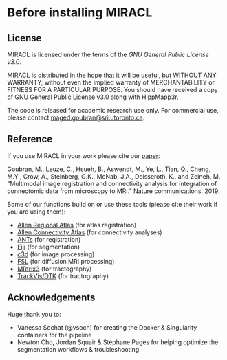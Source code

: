 # Before installing MIRACL

## License

MIRACL is licensed under the terms of the *GNU General Public License v3.0*.

MIRACL is distributed in the hope that it will be useful, but WITHOUT ANY WARRANTY; without even the implied warranty of MERCHANTABILITY or FITNESS FOR A PARTICULAR PURPOSE. You should have received a copy of GNU General Public License v3.0 along with HippMapp3r. 

The code is released for academic research use only. For commercial use, please contact [maged.goubran@sri.utoronto.ca](mailto:maged.goubran@sri.utoronto.ca).

## Reference

If you use MIRACL in your work please cite our [paper](https://www.nature.com/articles/s41467-019-13374-0):

Goubran, M., Leuze, C., Hsueh, B., Aswendt, M., Ye, L., Tian, Q., Cheng, M.Y., Crow, A., Steinberg, G.K., McNab, J.A., Deisseroth, K., and Zeineh, M. “Multimodal image registration and connectivity analysis for integration of connectomic data from microscopy to MRI.” Nature communications. 2019. 

Some of our functions build on or use these tools (please cite their work if you are using them):

 - [Allen Regional Atlas](http://mouse.brain-map.org/static/atlas) (for atlas registration)
 - [Allen Connectivity Atlas](http://connectivity.brain-map.org/) (for connectivity analyses)
 - [ANTs](https://github.com/stnava/ANTs) (for registration)
 - [Fiji](https://imagej.nih.gov/ij/index.html) (for segmentation)
 - [c3d](https://sourceforge.net/projects/c3d) (for image processing)
 - [FSL](https://fsl.fmrib.ox.ac.uk/fsl/fslwiki) (for diffusion MRI processing)
 - [MRtrix3](https://mrtrix.readthedocs.io/en/latest/) (for tractography)
 - [TrackVis/DTK](http://trackvis.org/) (for tractography)

## Acknowledgements
Huge thank you to:

 - Vanessa Sochat (@vsoch) for creating the Docker & Singularity containers for the pipeline
 - Newton Cho, Jordan Squair & Stéphane Pagès for helping optimize the segmentation workflows & troubleshooting


